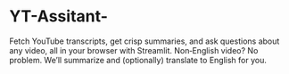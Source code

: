 # YT-Assitant-
Fetch YouTube transcripts, get crisp summaries, and ask questions about any video, all in your browser with Streamlit. Non‑English video? No problem. We’ll summarize and (optionally) translate to English for you.
